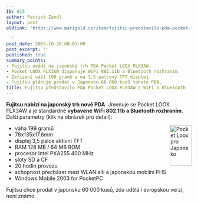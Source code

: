```yaml
---
ID: 615
author: Patrick Zandl
layout: post
oldlink: 'https://www.marigold.cz/item/fujitsu-predstavilo-pda-pocket-loox-flx3aw-s-wifi-a-bluetooth

  '
post_date: 2003-10-26 08:07:00
post_excerpt: ''
published: true
summary_points:
- Fujitsu uvádí na japonský trh PDA Pocket LOOX FLX3AW.
- Pocket LOOX FLX3AW disponuje WiFi 802.11b a Bluetooth rozhraním.
- Zařízení váží 199 gramů a má 3,5 palcový TFT displej.
- Fujitsu plánuje prodat v Japonsku 60 000 kusů tohoto PDA.
title: Fujitsu představilo PDA Pocket LOOX FLX3AW s WiFi a Bluetooth
---
```


<p>
<STRONG>Fujitsu nabízí na japonský trh nové PDA</STRONG>. Jmenuje se Pocket LOOX FLX3AW a je standardně <STRONG>vybavené WiFi 802.11b a Bluetooth rozhraním</STRONG>. Další parametry (klik na obrázek pro detail):</p>

<UL>
<LI><A href="http://beta.marigold.cz/obrazek/pocketloox-jap.jpg" target=_blank><IMG height=110 alt="Pocket Loox pro Japonsko" src="http://beta.marigold.cz/obrazek/pocketloox-jap.jpg" width=60 align=right border=0></A>váha 199 gramů</LI>
<LI>78x135x17.6mm</LI>
<LI>displej 3,5 palce aktivní TFT</LI>
<LI>RAM 128 MB / 64 MB ROM</LI>
<LI>procesor Intel PXA255 400 MHz</LI>
<LI>sloty SD a CF</LI>
<LI>20 hodin provozu</LI>
<LI>schopnost přecházet mezi WLAN sítí a japonskou mobilní PHS</LI>
<LI>Windows Mobile 2003 for PocketPC</LI></UL>
<p>
Fujitsu chce prodat v japonsku 60 000 kusů, zda udělá i evropskou verzi, není známo. </p>